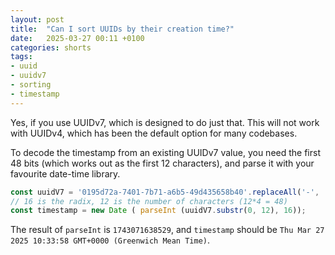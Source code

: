 ```yaml
---
layout: post
title:  "Can I sort UUIDs by their creation time?"
date:   2025-03-27 00:11 +0100
categories: shorts
tags:
- uuid 
- uuidv7
- sorting
- timestamp
---
```


Yes, if you use UUIDv7, which is designed to do just that. This will not work
with UUIDv4, which has been the default option for many codebases.

To decode the timestamp from an existing UUIDv7 value, you need the first 48 bits 
(which works out as the first 12 characters), and parse it with your favourite
date-time library.

```js
const uuidV7 = '0195d72a-7401-7b71-a6b5-49d435658b40'.replaceAll('-', '');
// 16 is the radix, 12 is the number of characters (12*4 = 48)
const timestamp = new Date ( parseInt (uuidV7.substr(0, 12), 16));
```

The result of `parseInt` is `1743071638529`, and `timestamp` should be
`Thu Mar 27 2025 10:33:58 GMT+0000 (Greenwich Mean Time)`.
